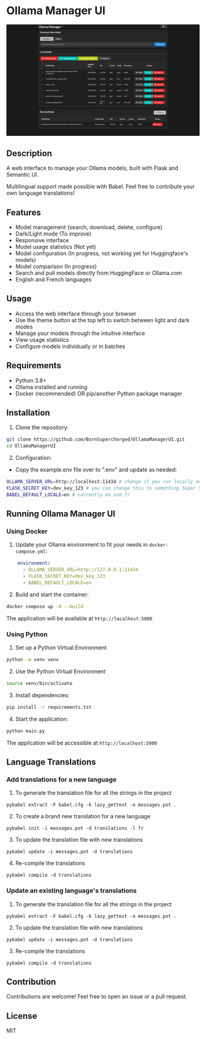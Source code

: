 # Ollama Manager UI

![Ollama Manager UI](ollama_manager.png)

## Description
A web interface to manage your Ollama models, built with Flask and Semantic UI.

Multilingual support made possible with Babel. Feel free to contribute your own language translations!

## Features
- Model management (search, download, delete, configure)
- Dark/Light mode (To improve)
- Responsive interface 
- Model usage statistics (Not yet)
- Model configuration  (In progress, not working yet for Huggingface's models)
- Model comparison (In progress)
- Search and pull models directly from HuggingFace or Ollama.com
- English and French languages

## Usage
- Access the web interface through your browser
- Use the theme button at the top left to switch between light and dark modes
- Manage your models through the intuitive interface
- View usage statistics
- Configure models individually or in batches

## Requirements
- Python 3.8+
- Ollama installed and running
- Docker (recommended) OR pip/another Python package manager

## Installation
1. Clone the repository:
```bash
git clone https://github.com/BornSupercharged/OllamaManagerUI.git
cd OllamaManagerUI
```

2. Configuration:
- Copy the example.env file over to ".env" and update as needed:
```bash
OLLAMA_SERVER_URL=http://localhost:11434 # change if you run locally on a different port
FLASK_SECRET_KEY=dev_key_123 # you can change this to something Super Secret
BABEL_DEFAULT_LOCALE=en # currently en and fr
```

## Running Ollama Manager UI
### Using Docker
1. Update your Ollama environment to fit your needs in `docker-compose.yml`:
```yaml
    environment:
      - OLLAMA_SERVER_URL=http://127.0.0.1:11434
      - FLASK_SECRET_KEY=dev_key_123
      - BABEL_DEFAULT_LOCALE=en
```

2. Build and start the container:
```bash
docker compose up -d --build
```
The application will be available at `http://localhost:5000`

### Using Python
1. Set up a Python Virtual Environment
```bash
python -m venv venv
```

2. Use the Python Virtual Environment
```bash
source venv/bin/activate
```

3. Install dependencies:
```bash
pip install -r requirements.txt
```

4. Start the application:
```bash
python main.py
```
The application will be accessible at `http://localhost:5000`

## Language Translations
### Add translations for a new language 
1. To generate the translation file for all the strings in the project
```
pybabel extract -F babel.cfg -k lazy_gettext -o messages.pot .
```

2. To create a brand new translation for a new language
```
pybabel init -i messages.pot -d translations -l fr
```

3. To update the translation file with new translations
```
pybabel update -i messages.pot -d translations
```

4. Re-compile the translations
```
pybabel compile -d translations
```

### Update an existing language's translations
1. To generate the translation file for all the strings in the project
```
pybabel extract -F babel.cfg -k lazy_gettext -o messages.pot .
```

2. To update the translation file with new translations
```
pybabel update -i messages.pot -d translations
```

3. Re-compile the translations
```
pybabel compile -d translations
```

## Contribution
Contributions are welcome! Feel free to open an issue or a pull request.

## License
MIT

